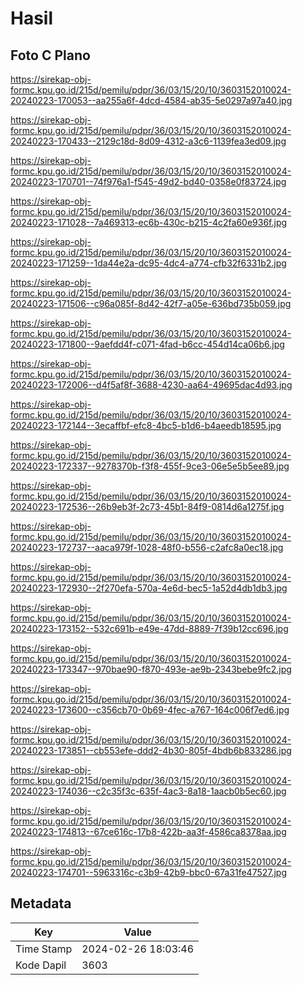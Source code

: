 # Hasil

## Foto C Plano

https://sirekap-obj-formc.kpu.go.id/215d/pemilu/pdpr/36/03/15/20/10/3603152010024-20240223-170053--aa255a6f-4dcd-4584-ab35-5e0297a97a40.jpg

https://sirekap-obj-formc.kpu.go.id/215d/pemilu/pdpr/36/03/15/20/10/3603152010024-20240223-170433--2129c18d-8d09-4312-a3c6-1139fea3ed09.jpg

https://sirekap-obj-formc.kpu.go.id/215d/pemilu/pdpr/36/03/15/20/10/3603152010024-20240223-170701--74f976a1-f545-49d2-bd40-0358e0f83724.jpg

https://sirekap-obj-formc.kpu.go.id/215d/pemilu/pdpr/36/03/15/20/10/3603152010024-20240223-171028--7a469313-ec6b-430c-b215-4c2fa60e936f.jpg

https://sirekap-obj-formc.kpu.go.id/215d/pemilu/pdpr/36/03/15/20/10/3603152010024-20240223-171259--1da44e2a-dc95-4dc4-a774-cfb32f6331b2.jpg

https://sirekap-obj-formc.kpu.go.id/215d/pemilu/pdpr/36/03/15/20/10/3603152010024-20240223-171506--c96a085f-8d42-42f7-a05e-636bd735b059.jpg

https://sirekap-obj-formc.kpu.go.id/215d/pemilu/pdpr/36/03/15/20/10/3603152010024-20240223-171800--9aefdd4f-c071-4fad-b6cc-454d14ca06b6.jpg

https://sirekap-obj-formc.kpu.go.id/215d/pemilu/pdpr/36/03/15/20/10/3603152010024-20240223-172006--d4f5af8f-3688-4230-aa64-49695dac4d93.jpg

https://sirekap-obj-formc.kpu.go.id/215d/pemilu/pdpr/36/03/15/20/10/3603152010024-20240223-172144--3ecaffbf-efc8-4bc5-b1d6-b4aeedb18595.jpg

https://sirekap-obj-formc.kpu.go.id/215d/pemilu/pdpr/36/03/15/20/10/3603152010024-20240223-172337--9278370b-f3f8-455f-9ce3-06e5e5b5ee89.jpg

https://sirekap-obj-formc.kpu.go.id/215d/pemilu/pdpr/36/03/15/20/10/3603152010024-20240223-172536--26b9eb3f-2c73-45b1-84f9-0814d6a1275f.jpg

https://sirekap-obj-formc.kpu.go.id/215d/pemilu/pdpr/36/03/15/20/10/3603152010024-20240223-172737--aaca979f-1028-48f0-b556-c2afc8a0ec18.jpg

https://sirekap-obj-formc.kpu.go.id/215d/pemilu/pdpr/36/03/15/20/10/3603152010024-20240223-172930--2f270efa-570a-4e6d-bec5-1a52d4db1db3.jpg

https://sirekap-obj-formc.kpu.go.id/215d/pemilu/pdpr/36/03/15/20/10/3603152010024-20240223-173152--532c691b-e49e-47dd-8889-7f39b12cc696.jpg

https://sirekap-obj-formc.kpu.go.id/215d/pemilu/pdpr/36/03/15/20/10/3603152010024-20240223-173347--970bae90-f870-493e-ae9b-2343bebe9fc2.jpg

https://sirekap-obj-formc.kpu.go.id/215d/pemilu/pdpr/36/03/15/20/10/3603152010024-20240223-173600--c356cb70-0b69-4fec-a767-164c006f7ed6.jpg

https://sirekap-obj-formc.kpu.go.id/215d/pemilu/pdpr/36/03/15/20/10/3603152010024-20240223-173851--cb553efe-ddd2-4b30-805f-4bdb6b833286.jpg

https://sirekap-obj-formc.kpu.go.id/215d/pemilu/pdpr/36/03/15/20/10/3603152010024-20240223-174036--c2c35f3c-635f-4ac3-8a18-1aacb0b5ec60.jpg

https://sirekap-obj-formc.kpu.go.id/215d/pemilu/pdpr/36/03/15/20/10/3603152010024-20240223-174813--67ce616c-17b8-422b-aa3f-4586ca8378aa.jpg

https://sirekap-obj-formc.kpu.go.id/215d/pemilu/pdpr/36/03/15/20/10/3603152010024-20240223-174701--5963316c-c3b9-42b9-bbc0-67a31fe47527.jpg


## Metadata

| Key        | Value               |
| ---------- | ------------------- |
| Time Stamp | 2024-02-26 18:03:46 |
| Kode Dapil | 3603                |



